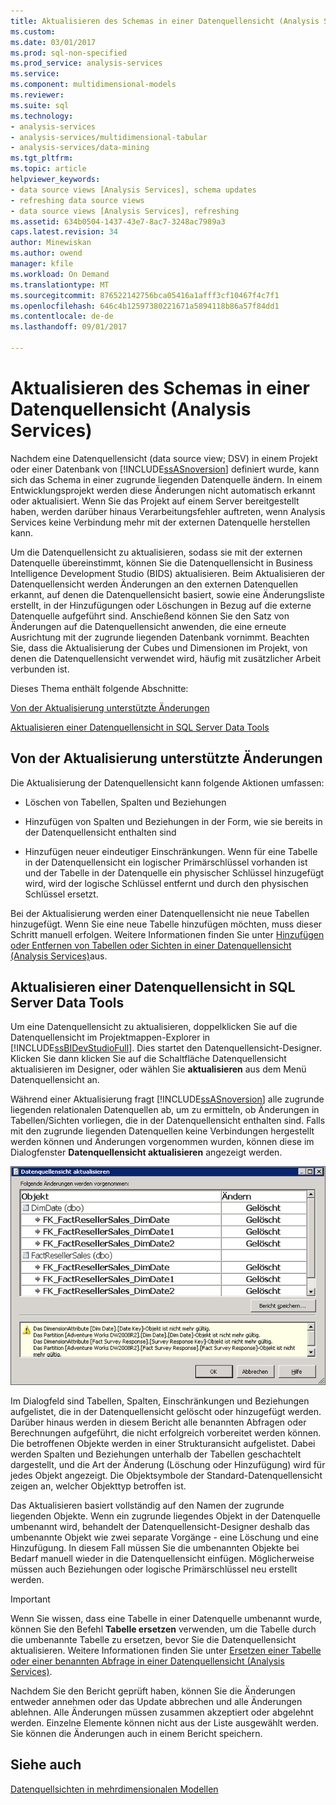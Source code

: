 ```yaml
---
title: Aktualisieren des Schemas in einer Datenquellensicht (Analysis Services) | Microsoft Docs
ms.custom: 
ms.date: 03/01/2017
ms.prod: sql-non-specified
ms.prod_service: analysis-services
ms.service: 
ms.component: multidimensional-models
ms.reviewer: 
ms.suite: sql
ms.technology:
- analysis-services
- analysis-services/multidimensional-tabular
- analysis-services/data-mining
ms.tgt_pltfrm: 
ms.topic: article
helpviewer_keywords:
- data source views [Analysis Services], schema updates
- refreshing data source views
- data source views [Analysis Services], refreshing
ms.assetid: 634b0504-1437-43e7-8ac7-3248ac7989a3
caps.latest.revision: 34
author: Minewiskan
ms.author: owend
manager: kfile
ms.workload: On Demand
ms.translationtype: MT
ms.sourcegitcommit: 876522142756bca05416a1afff3cf10467f4c7f1
ms.openlocfilehash: 646c4b12597380221671a5894118b86a57f84dd1
ms.contentlocale: de-de
ms.lasthandoff: 09/01/2017

---
```

# <a name="refresh-the-schema-in-a-data-source-view-analysis-services"></a>Aktualisieren des Schemas in einer Datenquellensicht (Analysis Services)
  Nachdem eine Datenquellensicht (data source view; DSV) in einem Projekt oder einer Datenbank von [!INCLUDE[ssASnoversion](../../includes/ssasnoversion-md.md)] definiert wurde, kann sich das Schema in einer zugrunde liegenden Datenquelle ändern. In einem Entwicklungsprojekt werden diese Änderungen nicht automatisch erkannt oder aktualisiert. Wenn Sie das Projekt auf einem Server bereitgestellt haben, werden darüber hinaus Verarbeitungsfehler auftreten, wenn Analysis Services keine Verbindung mehr mit der externen Datenquelle herstellen kann.  
  
 Um die Datenquellensicht zu aktualisieren, sodass sie mit der externen Datenquelle übereinstimmt, können Sie die Datenquellensicht in Business Intelligence Development Studio (BIDS) aktualisieren. Beim Aktualisieren der Datenquellensicht werden Änderungen an den externen Datenquellen erkannt, auf denen die Datenquellensicht basiert, sowie eine Änderungsliste erstellt, in der Hinzufügungen oder Löschungen in Bezug auf die externe Datenquelle aufgeführt sind. Anschießend können Sie den Satz von Änderungen auf die Datenquellensicht anwenden, die eine erneute Ausrichtung mit der zugrunde liegenden Datenbank vornimmt. Beachten Sie, dass die Aktualisierung der Cubes und Dimensionen im Projekt, von denen die Datenquellensicht verwendet wird, häufig mit zusätzlicher Arbeit verbunden ist.  
  
 Dieses Thema enthält folgende Abschnitte:  
  
 [Von der Aktualisierung unterstützte Änderungen](#bkmk_changlist)  
  
 [Aktualisieren einer Datenquellensicht in SQL Server Data Tools](#bkmk_DSVrefresh)  
  
##  <a name="bkmk_changlist"></a> Von der Aktualisierung unterstützte Änderungen  
 Die Aktualisierung der Datenquellensicht kann folgende Aktionen umfassen:  
  
-   Löschen von Tabellen, Spalten und Beziehungen  
  
-   Hinzufügen von Spalten und Beziehungen in der Form, wie sie bereits in der Datenquellensicht enthalten sind  
  
-   Hinzufügen neuer eindeutiger Einschränkungen. Wenn für eine Tabelle in der Datenquellensicht ein logischer Primärschlüssel vorhanden ist und der Tabelle in der Datenquelle ein physischer Schlüssel hinzugefügt wird, wird der logische Schlüssel entfernt und durch den physischen Schlüssel ersetzt.  
  
 Bei der Aktualisierung werden einer Datenquellensicht nie neue Tabellen hinzugefügt. Wenn Sie eine neue Tabelle hinzufügen möchten, muss dieser Schritt manuell erfolgen. Weitere Informationen finden Sie unter [Hinzufügen oder Entfernen von Tabellen oder Sichten in einer Datenquellensicht &#40;Analysis Services&#41;](../../analysis-services/multidimensional-models/adding-or-removing-tables-or-views-in-a-data-source-view-analysis-services.md)aus.  
  
##  <a name="bkmk_DSVrefresh"></a> Aktualisieren einer Datenquellensicht in SQL Server Data Tools  
 Um eine Datenquellensicht zu aktualisieren, doppelklicken Sie auf die Datenquellensicht im Projektmappen-Explorer in [!INCLUDE[ssBIDevStudioFull](../../includes/ssbidevstudiofull-md.md)].  Dies startet den Datenquellensicht-Designer.  Klicken Sie dann klicken Sie auf die Schaltfläche Datenquellensicht aktualisieren im Designer, oder wählen Sie **aktualisieren** aus dem Menü Datenquellensicht an.  
  
 Während einer Aktualisierung fragt [!INCLUDE[ssASnoversion](../../includes/ssasnoversion-md.md)] alle zugrunde liegenden relationalen Datenquellen ab, um zu ermitteln, ob Änderungen in Tabellen/Sichten vorliegen, die in der Datenquellensicht enthalten sind. Falls mit den zugrunde liegenden Datenquellen keine Verbindungen hergestellt werden können und Änderungen vorgenommen wurden, können diese im Dialogfenster **Datenquellensicht aktualisieren** angezeigt werden.  
  
 ![Aktualisieren der Datenquellensicht (Dialogfeld)](../../analysis-services/multidimensional-models/media/ssas-olapdsv-refresh.gif "Datenquellensicht aktualisieren (Dialogfeld)")  
  
 Im Dialogfeld sind Tabellen, Spalten, Einschränkungen und Beziehungen aufgelistet, die in der Datenquellensicht gelöscht oder hinzugefügt werden. Darüber hinaus werden in diesem Bericht alle benannten Abfragen oder Berechnungen aufgeführt, die nicht erfolgreich vorbereitet werden können. Die betroffenen Objekte werden in einer Strukturansicht aufgelistet. Dabei werden Spalten und Beziehungen unterhalb der Tabellen geschachtelt dargestellt, und die Art der Änderung (Löschung oder Hinzufügung) wird für jedes Objekt angezeigt. Die Objektsymbole der Standard-Datenquellensicht zeigen an, welcher Objekttyp betroffen ist.  
  
 Das Aktualisieren basiert vollständig auf den Namen der zugrunde liegenden Objekte. Wenn ein zugrunde liegendes Objekt in der Datenquelle umbenannt wird, behandelt der Datenquellensicht-Designer deshalb das umbenannte Objekt wie zwei separate Vorgänge - eine Löschung und eine Hinzufügung. In diesem Fall müssen Sie die umbenannten Objekte bei Bedarf manuell wieder in die Datenquellensicht einfügen. Möglicherweise müssen auch Beziehungen oder logische Primärschlüssel neu erstellt werden.  
  
> [!IMPORTANT]  
>  Wenn Sie wissen, dass eine Tabelle in einer Datenquelle umbenannt wurde, können Sie den Befehl **Tabelle ersetzen** verwenden, um die Tabelle durch die umbenannte Tabelle zu ersetzen, bevor Sie die Datenquellensicht aktualisieren. Weitere Informationen finden Sie unter [Ersetzen einer Tabelle oder einer benannten Abfrage in einer Datenquellensicht &#40;Analysis Services&#41;](../../analysis-services/multidimensional-models/replace-a-table-or-a-named-query-in-a-data-source-view-analysis-services.md).  
  
 Nachdem Sie den Bericht geprüft haben, können Sie die Änderungen entweder annehmen oder das Update abbrechen und alle Änderungen ablehnen. Alle Änderungen müssen zusammen akzeptiert oder abgelehnt werden. Einzelne Elemente können nicht aus der Liste ausgewählt werden. Sie können die Änderungen auch in einem Bericht speichern.  
  
## <a name="see-also"></a>Siehe auch  
 [Datenquellsichten in mehrdimensionalen Modellen](../../analysis-services/multidimensional-models/data-source-views-in-multidimensional-models.md)  
  
  

